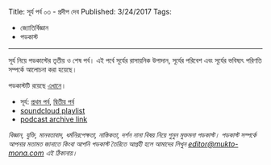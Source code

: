 Title: সূর্য পর্ব ০৩ - প্রদীপ দেব
Published: 3/24/2017
Tags:
  - জ্যোতির্বিজ্ঞান
  - পডকাস্ট
---

সূর্য নিয়ে পডকাস্টের তৃতীয় ও শেষ পর্ব। এই পর্বে সূর্যের রাসায়নিক উপাদান, সূর্যের পরিবেশ এবং সূর্যের ভবিষ্যৎ পরিণতি সম্পর্কে আলোচনা করা হয়েছে।

পডকাস্টটি রয়েছে [এখানে](https://drive.google.com/open?id=1jRdtkitXYedyiCQ8Kl5V8VjxTMAaNxZA)।

- সূর্য: [প্রথম পর্ব](pd-007-pradip-deb-sun-1), [দ্বিতীয় পর্ব](pd-007-pradip-deb-sun-2)
- [soundcloud playlist](https://soundcloud.com/mukto-mona)
- [podcast archive link](http://web.archive.org/web/20191023151006/http://podcast.mukto-mona.com)

_বিজ্ঞান, যুক্তি, মানবতাবাদ, ধর্মনিরপেক্ষতা, নাস্তিকতা, দর্শন নানা বিষয় নিয়ে শুনুন মুক্তমনা পডকাস্ট। পডকাস্ট সম্পর্কে আপনার মতামত জানাতে কিংবা আপনি পডকাস্ট তৈরিতে আগ্রহী হলে আমাদের লিখুন editor@mukto-mona.com এই ঠিকানায়।_